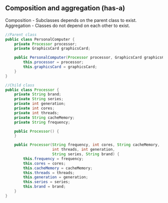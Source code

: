 ## Composition and aggregation (has-a)

Composition - Subclasses depends on the parent class to exist.
Aggregation - Classes do not depend on each other to exist.

```java
//Parent class
public class PersonalComputer {
    private Processor processor;
    private GraphicsCard graphicsCard;

    public PersonalComputer(Processor processor, GraphicsCard graphicsCard) {
        this.processor = processor;
        this.graphicsCard = graphicsCard;
    }
}
```

```java
//Child class
public class Processor {
    private String brand;
    private String series;
    private int generation;
    private int cores;
    private int threads;
    private String cacheMemory;
    private String frequency;

    public Processor() {
    }

    public Processor(String frequency, int cores, String cacheMemory,
                     int threads, int generation,
                     String series, String brand) {
        this.frequency = frequency;
        this.cores = cores;
        this.cacheMemory = cacheMemory;
        this.threads = threads;
        this.generation = generation;
        this.series = series;
        this.brand = brand;
    }
}
```